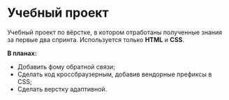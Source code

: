 # Учебный проект  
Учебный проект по вёрстке, в котором отработаны полученные знания за первые два спринта. Используется только **HTML** и **CSS**. 
   
**В планах:**
* Добавить фому обратной связи;
* Cделать код кроссбраузерным, добавив вендорные префиксы в CSS;
* Сделать верстку адаптивной.